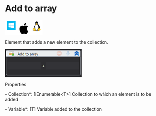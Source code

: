 # Add to array

![](<../../../.gitbook/assets/image (280).png>)

Element that adds a new element to the collection.

![](<../../../.gitbook/assets/1 (17).png>)

Properties

&#x20;\- Collection\*: \[IEnumerable\<T>] Collection to which an element is to be added

&#x20;\- Variable\*: \[T] Variable added to the collection
